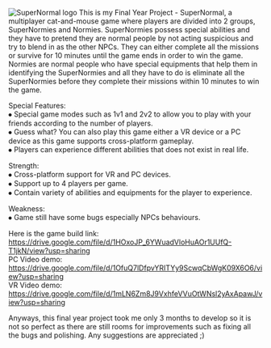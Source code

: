 ![SuperNormal logo](https://github.com/user-attachments/assets/0eadc68b-4452-4bb7-a7b5-07def322f0ef)
This is my Final Year Project - SuperNormal, a multiplayer cat-and-mouse game where players are divided into 2 groups, SuperNormies and Normies. SuperNormies possess special abilities and they have to pretend they are normal people by not acting suspicious and try to blend in as the other NPCs. They can either complete all the missions or survive for 10 minutes until the game ends in order to win the game. Normies are normal people who have special equipments that help them in identifying the SuperNormies and all they have to do is eliminate all the SuperNormies before they complete their missions within 10 minutes to win the game.

Special Features:</br>
⦁ Special game modes such as 1v1 and 2v2 to allow you to play with your friends according to the number of players. </br>
⦁ Guess what? You can also play this game either a VR device or a PC device as this game supports cross-platform gameplay. </br>
⦁ Players can experience different abilities that does not exist in real life. </br>

Strength:</br>
⦁ Cross-platform support for VR and PC devices. </br>
⦁ Support up to 4 players per game. </br>
⦁ Contain variety of abilities and equipments for the player to experience. </br>

Weakness:</br>
⦁ Game still have some bugs especially NPCs behaviours.

Here is the game build link: https://drive.google.com/file/d/1HOxoJP_6YWuadVloHuAOr1UUfQ-T1jkN/view?usp=sharing </br>
PC Video demo: https://drive.google.com/file/d/1OfuQ7lDfpvYRITYy9ScwqCbWgK09X6O6/view?usp=sharing </br>
VR Video demo: https://drive.google.com/file/d/1mLN6Zm8J9VxhfeVVuOtWNsl2yAxApawJ/view?usp=sharing </br>

Anyways, this final year project took me only 3 months to develop so it is not so perfect as there are still rooms for improvements such as fixing all the bugs and polishing. Any suggestions are appreciated ;)
